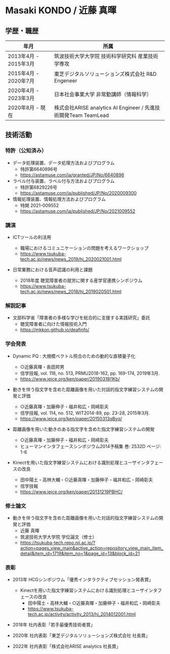 # Masaki KONDO /  近藤 真暉


## 学歴・職歴

| 年月                  | 所属                                             |
| --------------------- | ------------------------------------------------ |
| 2013年4月 - 2015年3月 | 筑波技術大学大学院 技術科学研究科 産業技術学専攻 |
| 2015年4月 - 2020年7月      | 東芝デジタルソリューションズ株式会社 R&D Engeneer |
| 2020年4月 - 2023年3月      | 日本社会事業大学 非常勤講師（情報科学）             |
| 2020年8月 - 現在      | 株式会社ARISE analytics AI Engineer / 先進技術開発Team TeamLead |

## 技術活動
### 特許（公知済み）

* データ処理装置、データ処理方法およびプログラム
  * 特許第6640896号
  * https://astamuse.com/ja/granted/JP/No/6640896
* ラベル付与装置、ラベル付与方法およびプログラム
  * 特許第6829226号
  * https://astamuse.com/ja/published/JP/No/2020009300
* 情報処理装置、情報処理方法およびプログラム
  * 特開 2021-009552
  * https://astamuse.com/ja/published/JP/No/2021009552

### 講演

* ICTツールの利活用
  * 職場におけるコミュニケーションの問題を考えるワークショップ
  * https://www.tsukuba-tech.ac.jp/news/news_2019/hi_2020021001.html

* 日常業務における音声認識の利用と課題
  * 2018年度 聴覚障害者の就労に関する産学官連携シンポジウム
  * https://www.tsukuba-tech.ac.jp/news/news_2018/hi_2019020501.html


### 解説記事

* 文部科学省「障害者の多様な学びを総合的に支援する実践研究」委託
  * 聴覚障害者に向けた情報技術入門
  * https://mkkon.github.io/deafinfo/


### 学会発表

* Dynamic PQ : 大規模ベクトル照合のための動的な直積量子化
  * ○近藤真暉・長田邦男
  * 信学技報, vol. 118, no. 513, PRMU2018-162, pp. 169-174, 2019年3月.
  * https://www.ieice.org/ken/paper/20190318l1Kb/

* 動きを伴う指文字を含めた距離画像を用いた対話的指文字練習システムの開発と評価

  * ○近藤真暉・加藤伸子・福井和広・岡崎彰夫
  * 信学技報, vol. 114, no. 512, WIT2014-89, pp. 23-28, 2015年3月.
  * https://www.ieice.org/ken/paper/20150313qByq/

* 距離画像を用いた動きのある指文字を含めた指文字練習システムの開発

  * ○近藤真暉・加藤伸子・福井和広・岡崎彰夫
  * ヒューマンインタフェースシンポジウム2014予稿集 巻: 2532D ページ: 1-6

* Kinectを用いた指文字練習システムにおける識別処理とユーザインタフェースの改良

  * 田中陽土・高林大輔・○近藤真暉・加藤伸子・福井和広・岡崎彰夫
  * 信学技報
  * https://www.ieice.org/ken/paper/20131219PBHC/

### 修士論文

 *  動きを伴う指文字を含めた距離画像を用いた対話的指文字練習システムの開発と評価
   	* 近藤 真暉
   	* 筑波技術大学大学院 学位論文（修士）
   	* https://tsukuba-tech.repo.nii.ac.jp/?action=pages_view_main&active_action=repository_view_main_item_detail&item_id=1719&item_no=1&page_id=13&block_id=21

### 表彰

* 2013年 HCGシンポジウム「優秀インタラクティブセッション発表賞」
  * Kinectを用いた指文字練習システムにおける識別処理とユーザインタフェースの改良
    * 田中陽土・高林大輔・○近藤真暉・加藤伸子・福井和広・岡崎彰夫
    * https://www.tsukuba-tech.ac.jp/activity/activity_2013/hi_2014012001.html

* 2018年 社内表彰「若手最優秀技術者賞」
* 2020年 社内表彰「東芝デジタルソリューションズ株式会社 社長賞」
* 2022年 社内表彰「株式会社ARISE analytics 社長賞」
